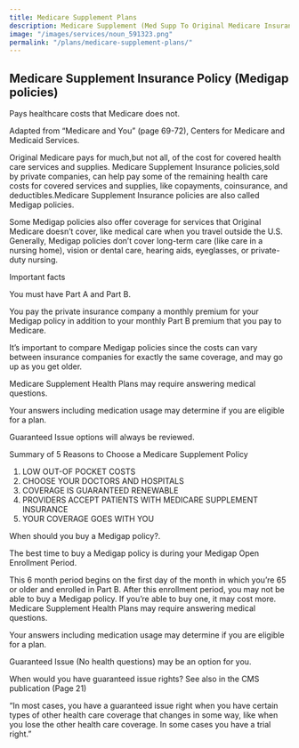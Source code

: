 ```yaml
---
title: Medicare Supplement Plans
description: Medicare Supplement (Med Supp To Original Medicare Insurance) Plans.
image: "/images/services/noun_591323.png"
permalink: "/plans/medicare-supplement-plans/"
---
```


## Medicare Supplement Insurance Policy (Medigap policies)

Pays healthcare costs that Medicare does not.

Adapted from “Medicare and You” (page 69-72), Centers for Medicare and Medicaid Services. 

Original Medicare pays for much,but not all, of the cost for covered health care services and supplies. Medicare Supplement Insurance policies,sold by private companies, can help pay some of the remaining health care costs for covered services and supplies, like copayments, coinsurance, and deductibles.Medicare Supplement Insurance policies are also called Medigap policies. 

Some Medigap policies also offer coverage for services that Original Medicare doesn’t cover, like medical care when you travel outside the U.S. Generally, Medigap policies don’t cover long-term care (like care in a nursing home), vision or dental care, hearing aids, eyeglasses, or private-duty nursing.

Important facts

You must have Part A and Part B.

You pay the private insurance company a monthly premium for your Medigap policy in addition to your monthly Part B premium that you pay to Medicare. 

It’s important to compare Medigap policies since the costs can vary between insurance companies for exactly the same coverage, and may go up as you get older. 

Medicare Supplement Health Plans may require answering medical questions. 

Your answers including medication usage may determine if you are eligible for a plan.

Guaranteed Issue options will always be reviewed.

Summary of 5 Reasons to Choose a Medicare Supplement Policy 
1. LOW OUT-OF POCKET COSTS
2. CHOOSE YOUR DOCTORS AND HOSPITALS
3. COVERAGE IS GUARANTEED RENEWABLE
4. PROVIDERS ACCEPT PATIENTS WITH MEDICARE SUPPLEMENT INSURANCE
5. YOUR COVERAGE GOES WITH YOU

When should you buy a Medigap policy?.

The best time to buy a Medigap policy is during your Medigap Open Enrollment Period.

This 6 month period begins on the first day of the month in which you’re 65 or older and enrolled in Part B. After this enrollment period, you may not be able to buy a Medigap policy. If you’re able to buy one, it may cost more. Medicare Supplement Health Plans may require answering medical questions. 

Your answers including medication usage may determine if you are eligible for a plan.

Guaranteed Issue (No health questions) may be an option for you.

When would you have guaranteed issue rights? See also in the CMS publication (Page 21)

“In most cases, you have a guaranteed issue right when you have certain types of other health care coverage that changes in some way, like when you lose the other health care coverage. In some cases you have a trial right.” 
